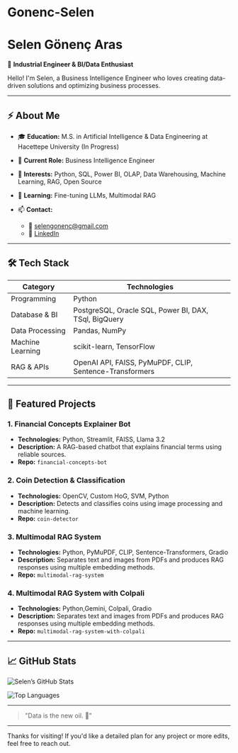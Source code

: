 # Gonenc-Selen


# Selen Gönenç Aras

🔹 **Industrial Engineer & BI/Data Enthusiast**

Hello! I'm Selen, a Business Intelligence Engineer who loves creating data-driven solutions and optimizing business processes.

---

## ⚡ About Me

* 🎓 **Education:** M.S. in Artificial Intelligence & Data Engineering at Hacettepe University (In Progress)
* 💼 **Current Role:** Business Intelligence Engineer 
* 🔭 **Interests:** Python, SQL, Power BI, OLAP, Data Warehousing, Machine Learning, RAG, Open Source
* 🌱 **Learning:** Fine-tuning LLMs, Multimodal RAG
* 📫 **Contact:**

  * 📧 [selengonenc@gmail.com](mailto:selengonenc@gmail.com)
  * 🔗 [LinkedIn]([https://www.linkedin.com/in/selen-aras](https://www.linkedin.com/in/selen-g%C3%B6nen%C3%A7-aras-a2941b61/))

---

## 🛠️ Tech Stack

| Category                | Technologies                                            |
| ----------------------- | ------------------------------------------------------- |
| Programming             | Python                                                  |
| Database & BI           | PostgreSQL, Oracle SQL, Power BI, DAX, TSql, BigQuery   |
| Data Processing         | Pandas, NumPy                                           |
| Machine Learning        | scikit-learn, TensorFlow                                |
| RAG & APIs              | OpenAI API, FAISS, PyMuPDF, CLIP, Sentence-Transformers |


---

## 🚧 Featured Projects

### 1. Financial Concepts Explainer Bot

* **Technologies:** Python, Streamlit, FAISS, Llama 3.2
* **Description:** A RAG-based chatbot that explains financial terms using reliable sources.
* **Repo:** `financial-concepts-bot`

### 2. Coin Detection & Classification

* **Technologies:** OpenCV, Custom HoG, SVM, Python
* **Description:** Detects and classifies coins using image processing and machine learning.
* **Repo:** `coin-detector`

### 3. Multimodal RAG System

* **Technologies:** Python, PyMuPDF, CLIP, Sentence-Transformers, Gradio
* **Description:** Separates text and images from PDFs and produces RAG responses using multiple embedding methods.
* **Repo:** `multimodal-rag-system`

### 4. Multimodal RAG System with Colpali

* **Technologies:** Python,Gemini, Colpali, Gradio
* **Description:** Separates text and images from PDFs and produces RAG responses using multiple embedding methods.
* **Repo:** `multimodal-rag-system-with-colpali`
---

## 📈 GitHub Stats

![Selen’s GitHub Stats](https://github-readme-stats.vercel.app/api?username=selen-aras\&show_icons=true\&theme=default)

![Top Languages](https://github-readme-stats.vercel.app/api/top-langs/?username=selen-aras\&layout=compact\&theme=default)

---

> "Data is the new oil. 🚀"

---

Thanks for visiting! If you'd like a detailed plan for any project or more edits, feel free to reach out.

